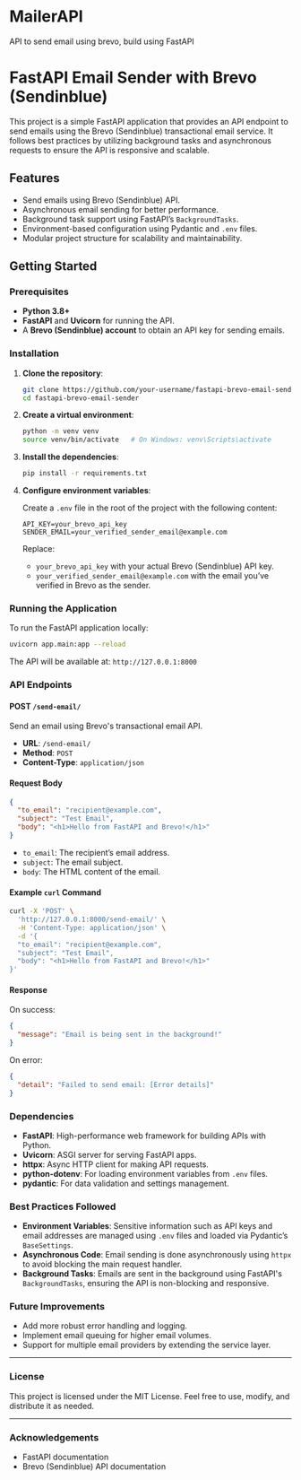 # MailerAPI

API to send email using brevo, build using FastAPI

# FastAPI Email Sender with Brevo (Sendinblue)

This project is a simple FastAPI application that provides an API endpoint to send emails using the Brevo (Sendinblue) transactional email service. It follows best practices by utilizing background tasks and asynchronous requests to ensure the API is responsive and scalable.

## Features

- Send emails using Brevo (Sendinblue) API.
- Asynchronous email sending for better performance.
- Background task support using FastAPI’s `BackgroundTasks`.
- Environment-based configuration using Pydantic and `.env` files.
- Modular project structure for scalability and maintainability.

## Getting Started

### Prerequisites

- **Python 3.8+**
- **FastAPI** and **Uvicorn** for running the API.
- A **Brevo (Sendinblue) account** to obtain an API key for sending emails.

### Installation

1. **Clone the repository**:

   ```bash
   git clone https://github.com/your-username/fastapi-brevo-email-sender.git
   cd fastapi-brevo-email-sender
   ```
2. **Create a virtual environment**:

   ```bash
   python -m venv venv
   source venv/bin/activate   # On Windows: venv\Scripts\activate
   ```
3. **Install the dependencies**:

   ```bash
   pip install -r requirements.txt
   ```
4. **Configure environment variables**:

   Create a `.env` file in the root of the project with the following content:

   ```
   API_KEY=your_brevo_api_key
   SENDER_EMAIL=your_verified_sender_email@example.com
   ```

   Replace:

   - `your_brevo_api_key` with your actual Brevo (Sendinblue) API key.
   - `your_verified_sender_email@example.com` with the email you’ve verified in Brevo as the sender.

### Running the Application

To run the FastAPI application locally:

```bash
uvicorn app.main:app --reload
```

The API will be available at: `http://127.0.0.1:8000`

### API Endpoints

#### POST `/send-email/`

Send an email using Brevo's transactional email API.

- **URL**: `/send-email/`
- **Method**: `POST`
- **Content-Type**: `application/json`

#### Request Body

```json
{
  "to_email": "recipient@example.com",
  "subject": "Test Email",
  "body": "<h1>Hello from FastAPI and Brevo!</h1>"
}
```

- `to_email`: The recipient’s email address.
- `subject`: The email subject.
- `body`: The HTML content of the email.

#### Example `curl` Command

```bash
curl -X 'POST' \
  'http://127.0.0.1:8000/send-email/' \
  -H 'Content-Type: application/json' \
  -d '{
  "to_email": "recipient@example.com",
  "subject": "Test Email",
  "body": "<h1>Hello from FastAPI and Brevo!</h1>"
}'
```

#### Response

On success:

```json
{
  "message": "Email is being sent in the background!"
}
```

On error:

```json
{
  "detail": "Failed to send email: [Error details]"
}
```

### Dependencies

- **FastAPI**: High-performance web framework for building APIs with Python.
- **Uvicorn**: ASGI server for serving FastAPI apps.
- **httpx**: Async HTTP client for making API requests.
- **python-dotenv**: For loading environment variables from `.env` files.
- **pydantic**: For data validation and settings management.

### Best Practices Followed

- **Environment Variables**: Sensitive information such as API keys and email addresses are managed using `.env` files and loaded via Pydantic’s `BaseSettings`.
- **Asynchronous Code**: Email sending is done asynchronously using `httpx` to avoid blocking the main request handler.
- **Background Tasks**: Emails are sent in the background using FastAPI's `BackgroundTasks`, ensuring the API is non-blocking and responsive.

### Future Improvements

- Add more robust error handling and logging.
- Implement email queuing for higher email volumes.
- Support for multiple email providers by extending the service layer.

---

### License

This project is licensed under the MIT License. Feel free to use, modify, and distribute it as needed.

---

### Acknowledgements

- FastAPI documentation
- Brevo (Sendinblue) API documentation
